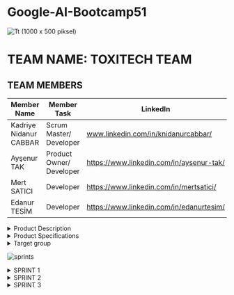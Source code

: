 # Google-AI-Bootcamp51
![Tt (1000 x 500 piksel)](https://github.com/user-attachments/assets/e628a182-f128-465a-93de-c78d869c4d48)
# TEAM NAME: TOXITECH TEAM

## TEAM MEMBERS
| Member Name     | Member Task     | Linkedln     |
|--------------|--------------|--------------|
| Kadriye Nidanur CABBAR | Scrum Master/ Developer | www.linkedin.com/in/knidanurcabbar/ |
| Ayşenur TAK | Product Owner/ Developer | https://www.linkedin.com/in/aysenur-tak/ |
| Mert SATICI | Developer | https://www.linkedin.com/in/mertsatici/ |
| Edanur TESİM | Developer | https://www.linkedin.com/in/edanurtesim/ |

<details>
  <summary>Product Description</summary>
  ToxTrackAI, kullanıcıların ürün içeriklerini mobil kameralarıyla veya manuel giriş yoluyla sisteme aktararak, yapay zekâ destekli toksisite analizi almalarını sağlayan bir bilinçli tüketim destek platformudur.
 Uygulama, ürün içeriğindeki katkı maddelerini analiz eder, toksik maddeleri tespit eder, kullanıcıya risk değerlendirmesi, sağlıklı alternatif önerileri ve kişiselleştirilmiş bildirimler sunar.

  ## Örnek Senaryolar
  * Kullanıcı 1: Ayşe, 32 yaşında, sağlıklı, doğal ürünler kullanmaya dikkat eden, yaşam tarzı olarak sürdürülebilirliği benimsemeye çalışan ve ilk çocuğuna hamile olan genç bir kadın. Hamileliği esnasında, olduğunca kimyasallardan ve potansiyel toksin maddelerden uzak durmuş ve bebeğine hazırlayacağı oda için de benzer hassasiyeti sürdürmek istiyor.
  
 Senaryo: Ayşe, bebeğinin odasını hazırlarken büyük bir mobilya ve ev dekorasyonu mağazasına beşik, bebek altı değiştirme ünitesi, şifonyer gibi bebek odasının ana eşyalarını satın almak için gidiyor. Estetik açıdan hoşuna giden bir beşik bulmasıyla birlikte burnuna ağır bir boya kokusu geliyor ve içinde zararlı kimyasallar olup olmadığını merak ediyor. Ayrıca alacağı diğer ürünler için de “Acaba bebeğimin sağlığı için zararlı olur mu?” diye düşünüyor. Bu noktada geçen günlerde arkadaşının sohbet esnasında söylediği “ToxTrackAI” uygulaması aklına geliyor ve uygulamayı telefonundaki uygulama marketinden indirip satın alacağı ürünün etiketini okutur. Burada ürünlerin kimyasal içeriğine dair bilgi alırken, “çocuk mobilyaları için belirlenmiş güvenlik standartlarına uygun ve düşük VOC emisyonlu" olduğunu belirten yeşil bir uyarı görür. Ayşe derin bir nefes alır.
 
 * Kullanıcı 2: Erdem, 24 yaşında, vegan beslenen ve hassas bir cilde sahip olması sebebiyle cilt bakımında kullandığı ürünlerin içeriklerinin doğal olmasına dikkat eden genç bir erkek.
 
 Senaryo: Erdem, yeni bir cilt temizleme jeli ve yüz kremi almak istiyor. Fakat, çoğu cilt bakım ürününün içeriğinde paraben, silikon ve hayvansal kaynaklı maddeler bulunduğu için kişisel bakım marketlerine gittiğinde her ürünün etiketinde yazan kimyasalları teker teker arama motorunda aratarak çok fazla vakit kaybetmekle birlikte net bir sonuca ulaşamamaktadır. Bu dertten muzdaripken sosyal medyada karşısına “ToxTrackAI” uygulamasının reklamı çıkar, bu uygulamanın işine çok yarayacak bir uygulama olduğunu düşünür ve indirir. Uygulamanın içine girdiğinde onu bilgilendiren bir sayfanın yanısıra cilt bakım ürünlerinin etiketlerini okutup içerikleri hakkında bilgi alabileceği bir etiket okutma bölümünün olduğunu görür ve bu uygulamanın hassas bir cilde sahip biri olarak hayatında elzem bir yerde olduğunu düşünür. Erdem böylelikle hem cilt sağlığını koruyor hem de değerlerine uygun alışveriş yapmanın rahatlığını yaşıyor.
 
 * Kullanıcı 3: Deniz, 40 yaşında, çevre bilincine sahip ve çocuklu bir aile reisi. Evde kullandığı temizlik ürünlerinin hem aile sağlığına hem de çevreye zarar vermemesine özen gösteriyor.
 
 Senaryo: Deniz, ev temizliğinde kullanmak için yeni bir yüzey temizleyici almak istiyor. Ancak marketteki ambalajlarda yazan içerikler çok teknik ve karmaşık olduğu için hangi ürünün toksik olmadığını anlamakta zorlanıyor. Çevresinde toksik kimyasalların çocuklarının sağlığına zarar verebileceğine dair haberler duymasıyla birlikte, daha güvenli ürünler kullanmak istiyor. Bu konu üzerine araştırma yaparken, “ToxTrackAI” ile karşılaşıyor ve telefonuna indiriyor. Daha sonrasında markete gittiğinde, ürünün etiketini uygulamanın içerisinde bulunan kameraya taratmasıyla ürünün içeriğindeki kimyasalların hangilerinin sağlık açısından risk oluşturup, oluşturmayacağına dair bilgileniyor. Ayrıca çocukların bulunduğu ev ortamına uygun olduğunu belirten yeşil uyarı veriyor. Böylelikle Deniz, markette ürünlerin içeriğini okumakla saatler harcamak yerine bu vakti çocuklarıyla geçirebiliyor.

 Dünyada milyonlarca insan tüketim çılgınlığından dolayı ne tükettiklerinin farkında olmuyorlar. Dünya Sağlık Örgütü (DSÖ) verilerine göre, dünya genelinde her yıl ortalama 600 milyon kişi gıda kaynaklı hastalıklar nedeniyle etkileniyor. Bu vakaların yaklaşık 420.000'i ölümle sonuçlanıyor. Özellikle 5 yaş altı çocuklar, gıda kaynaklı hastalıklardan en çok etkilenen grup. DSÖ'ye göre, her yıl 5 yaş altı çocuklardan 125.000'i gıda kaynaklı hastalıklardan hayatını kaybediyor.  Ağır metaller (kurşun, cıva vb.), pestisitler ve doğal toksinler (mantar toksinleri gibi) gibi kimyasal maddeler de gıdalarda zehirlenmelere yol açabilir. Örneğin, kurşun maruziyeti 2019'da dünya genelinde 2 milyondan fazla kimyasal maruziyet kaynaklı ölümün yaklaşık yarısından sorumluydu. Kurşun, çevresel kaynaklardan ve gıda işleme ve ambalajlamadan gıdalara bulaşabiliyor. Asidik gıdalar ve içecekler, temas ettikleri malzemelerden kurşun sızdırma olasılığı taşıyor.
Tüm bu sorunlara karşı üretici firmalar çalışmaya ve kazanmaya devam ediyorlar. İnsanların bu konuda daha bilinçli ve seçici olmaları sağlıklı yaşam için önem arz etmektedir. ToxTrackAI, insanların rahatça kullanabilecekleri ve sağlıkları için bilinçli alışveriş yapabilecekleri olanağı sağlamayı amaçlıyor. “Önemli olan hasta olmamaya çalışmaktır.” ilkesiyle insanların sağlıklarına daha fazla önem verebilmelerinde yardımcı olan bir dost oluyor.

</details>

<details>
  <summary>Product Specifications</summary>
  
## Primary Functions
* İçerik tarama (kamera veya manuel)
  
* Toksisite analizi
  
* Yapay zekâ destekli öneri sistemi
  
* Ürün risk skoru hesaplama
  
* Kişiselleştirilmiş analiz (profil temelli)

## Seconder Functions
* Haftalık veya aylık trend analizi
    
* LLM destekli soru-cevap modülü
    
* Topluluk verisi ile içerik haritası
    
* Kişisel tüketim raporu çıktısı (PDF)

## User Types
* Ziyaretçi (kayıtsız kullanıcı): Sadece analiz alabilir, geçmiş kaydı tutulmaz
  
* Kayıtlı kullanıcı: Kişisel profil, geçmiş, ayarlar, öneriler özelleştirilebilir

## Profile Features(Registered User Only)
* Kullanıcı bilgileri (ad, fotoğraf)
  
* Sağlık tercihleri (alerji, diyet kısıtları)
  
* Bildirim ve analiz ayarları
  
* Kişisel geçmiş görüntüleme

# Application Flow
  ## 1. Giriş Ekranı
  * Kayıt Ol / Giriş Yap
  * Devam Et (ziyaretçi olarak)
  ## 2. Ana Sayfa
  * Ürün tara / içerik gir
  * Son analizler
  * Günün önerisi
  ## 3. Analiz Sonuç Sayfası
  * Riskli maddeler listesi
  * Renkli risk etiketi
  * Yapay zekâ önerileri
  * Sağlıklı alternatif ürünler
  ## 4. Profil Sayfası
  * Kişisel bilgiler, hassasiyetler
  * Geçmiş görüntüleme
  * Bildirim ve tercih kontrolü
</details>

<details>
  <summary>Target group</summary>
 
  * Sağlık bilinci yüksek tüketiciler (doğal, organik ürünleri tercih edenler)
  
 * Alerjisi veya özel diyeti olan bireyler (gluten, laktoz, MSG vb. hassasiyeti olanlar)
   
 * Ebeveynler (bebek ve çocuk ürünlerinde güvenlik arayanlar)
   
 * Vegan ve hassas cilde sahip genç yetişkinle
   
 * Fitness ve diyet takipçileri
   
 * Evcil hayvan sahipleri (hayvan sağlığına duyarlı tüketiciler)

 * Çevre bilinci yüksek bireyler (eko-dostu ürünleri tercih edenler)
   
 * Gençler ve Z kuşağı (mobil uygulama kullanımı yüksek, sosyal bilinçli kullanıcılar
</details>

![sprints](https://github.com/user-attachments/assets/76cfd4b1-adbf-426b-9cf8-88dbe4d476ba)

<details>
  <summary>SPRINT 1</summary>
  
## Daily Scrum
  * İLK TOPLANTI (27 Haziran 2025) 
İlk toplantımızda ekip olarak tanıştık.
Ne tür bir proje yapabileceğimiz üzerine konuştuk.
Project backlog ve planlamalar için Jira üzerinden ilerlemeye karar verdik.
Bir sonraki toplantıya kadar en az iki proje fikri bulmak üzere sözleşip görüşmemizi bitirdik.

  * İKİNCİ TOPLANTI (2 Temmuz 2025)
Jira üzerinden tanımladığımız task içine not aldığımız proje fikirleri üzerine tartıştık. Hangisinin daha yapılabilir, sektörde yer edebilir ve nasıl özellikleri olabileceği üzerine tartıştık.
Üzerine konuştuğumuz proje fikirleri şunlardır:
Sağlıklı yaşam asistanı görevi görecek bir chatbot
EKO-İZ adını verdiğimiz ekolojik olarak yaşanabilir alanların anlık analiz raporunu çıkaran yapay zeka uygulaması
ToxTrackAI ürünlerin toksitesini analizini yapıp daha sağlıklı önerilerde bulunabilecek bir yapay zeka uygulaması
Kullanıcıların kayıtlı tarihi karakterlerden onların biyografilerini öğrenebileceği ya da bu tarihi karakterlerlerin başarılarını onlardan dinleyebileceği bir eğitim platformu.
AI destekli dil öğrenme uygulaması
Günlük yenilen yiyeceklerin kalori ve besin değerlerinin takibinin yapılacağı yapay zeka destekli uygulama
Mentora, öğrencilerin anlamadığı ders konularını yapay zekâ destekli şekilde sadeleştirerek anlatan, aynı zamanda günlük duygu durumunu analiz ederek ona özel motivasyon ve destek sunan kişisel bir öğrenme asistanı
Birkaç fikri eledikten sonra Whatsapp üzerinden oylama ile en çok tercih ettiğimiz proje fikirlerini belirlemeye ardından bu projeler üzerine araştırma yapıp nihai proje planımızı ortaya koymak üzere toplantı yapmaya karar verdik.
  * ÜÇÜNCÜ TOPLANTI (6 Haziran 2025)
Seçtiğimiz projeye ait sprint 1'in son aşamalarını konuşup son düzenlemeler için görev dağılımı yaptık. Whatsapp üzerinden ilerlemeye devam ettik. 

## Meeting screenshots
  ![Ekran Görüntüsü (715)](https://github.com/user-attachments/assets/9eaa359a-0fd3-4bc9-b382-6ad4dcfb1513)
  ![Ekran Görüntüsü (812)](https://github.com/user-attachments/assets/db6e9d06-b420-45a1-8eff-bf6f0aec6aac)

## Jira screenshots
  ![Ekran Görüntüsü (713)](https://github.com/user-attachments/assets/cf0f13e3-0680-4923-ba2b-0eec0cdd28ca)
  ![Ekran Görüntüsü (714)](https://github.com/user-attachments/assets/92342b46-c62b-4e27-b4a1-5b6a140453b3)
  ![Ekran Görüntüsü (716)](https://github.com/user-attachments/assets/2e940732-0537-4e25-b76e-b54660fc212d)

## Product Backlog URL: [Jira](https://nidanurcbbr.atlassian.net/jira/software/projects/SCRUM/boards/1?atlOrigin=eyJpIjoiNTViYTJlNzE2ODhkNDc4NWFiZmM3NjM2MjkyZGJiNjAiLCJwIjoiaiJ9)

## Mobile App Template
![WhatsApp Image 2025-07-06 at 18 09 16](https://github.com/user-attachments/assets/1a95a861-ef91-4697-b422-83ebc07a8444)

## Mobil App First Mockup
![WhatsApp Image 2025-07-06 at 19 30 39](https://github.com/user-attachments/assets/f19711dc-a8b6-4b18-aca9-876dc5e0936d)

## Sprint 1 Burndown Chart
[Sprint1_Burndown_Chart_Custom.xlsx](https://github.com/user-attachments/files/21090640/Sprint1_Burndown_Chart_Custom.xlsx)

## Expected point completion within Sprint: 100

## Sprint Notes
  * Whatsapp grubu kuruldu ve uygun zamanda ilk toplantı yapıldı.
  * İlk toplantıda sorunlar üzerine konuşuldu ve Github ile Jira dosyaları açıldı.
  * Görevler dağıtıldı ve whatsapp üzerinden düzenli olarak takipleşildi.
  * Proje için araştırmalar yapıldı ve en uygun proje seçildi.
  * Takım ismi, logo, mockup vb uygulama özellikleri oluşturuldu.
  * Görev dağılımı yapıldı ve ilk sprint çıktıları githuba eklendi.
    
## Sprint Review
  * Açıklamalar, şablonlar ve ihtiyaç duyulan çalışma ortamları üzerine konuşuldu ve güncellemeler yapıldı.
  * Proje içerisinden gereksiz detaylar çıkarıldı.
  * Metin dosyaları sayısal verilerle desteklenerek açıklandı.

## Sprint Review Participants
 * Kadriye Nidanur Cabbar
 * AyşenurTak
 * Mert Satıcı
 * Edanur Tesim
   
## Sprint Retrospective
Neler iyi gitti?
* Proje fikri net, problem tanımı güçlü bir şekilde belirlendi.
* Ürün tanımı, birincil ve ikincil fonksiyonlar detaylandırıldı.
* Kullanıcı tipleri ve erişim seviyeleri netleştirildi (kayıtlı/kayıtsız kullanıcı ayrımı).
* Uygulama akışları açık şekilde planlandı ve app map şeması hazırlandı.
* Takım içi iletişim verimliydi, karar alma süreçlerinde tüm üyeler etkindi.

Neler geliştirilebilir?
* Zaman yönetimi ve görev dağılımı daha planlı yapılabilirdi.
* Kavramsal süreçler ön planda kaldı, ürün geliştirmeye daha erken aşamada başlanabilirdi.
* Daha fazla çıktı üretmeye odaklanılarak sprint sonunda çalışır bir prototip hedeflenebilirdi.

Sonraki sprintte neyi farklı yapacağız?
* MVP odaklı ilerleyip fonksiyonları parça parça entegre edeceğiz (öncelikle manuel içerik girişi + risk analizi).
* Erken aşamada çalışan basit bir demo çıkarmaya odaklanacağız.
* Teknik görevleri haftalık hedeflere bölerek daha ölçülebilir ilerleme sağlayacağız.
</details>

<details>
  <summary>SPRINT 2</summary>
  
## Daily Scrum
  
## Meeting screenshots

## Jira screenshots

## Mobile App Template

## Mobil App Second Mockup

## Sprint 2 Burndown Chart

## Expected point completion within Sprint: 100

## Sprint Notes

## Sprint Review

## Sprint Review Participants

## Sprint Retrospective

</details>

<details>
  <summary>SPRINT 3</summary>

</details>
